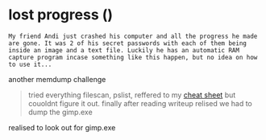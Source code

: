 # lost progress ()
`My friend Andi just crashed his computer and all the progress he made are gone. It was 2 of his secret passwords with each of them being inside an image and a text file. Luckily he has an automatic RAM capture program incase something like this happen, but no idea on how to use it...`

another memdump challenge
> tried everything filescan, pslist,
> reffered to my [cheat sheet](https://blog.onfvp.com/post/volatility-cheatsheet/) but couoldnt figure it out.
> finally after reading writeup relised we had to dump the gimp.exe

realised to look out for gimp.exe

